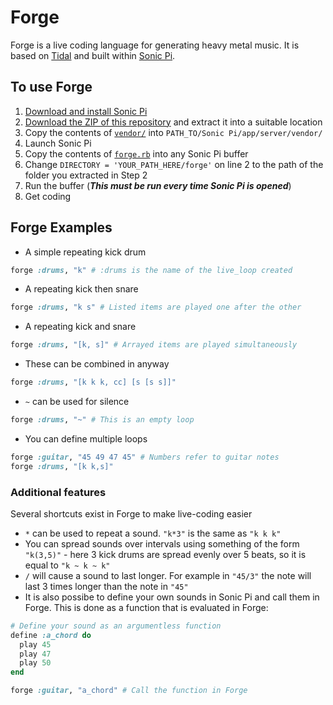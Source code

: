 # Forge
Forge is a live coding language for generating heavy metal music. It is based on [Tidal](https://github.com/tidalcycles/Tidal) and built within [Sonic Pi](https://github.com/samaaron/sonic-pi).

## To use Forge
1. [Download and install Sonic Pi](http://sonic-pi.net/ "Download Sonic Pi")
2. [Download the ZIP of this repository](https://github.com/RusticFlare/Forge/archive/master.zip "Download Forge") and extract it into a suitable location
3. Copy the contents of [`vendor/`](vendor/) into `PATH_TO/Sonic Pi/app/server/vendor/`
4. Launch Sonic Pi
5. Copy the contents of [`forge.rb`](forge.rb) into any Sonic Pi buffer
6. Change `DIRECTORY = 'YOUR_PATH_HERE/forge'` on line 2 to the path of the folder you extracted in Step 2
7. Run the buffer (**_This must be run every time Sonic Pi is opened_**)
8. Get coding

## Forge Examples
* A simple repeating kick drum
```ruby
forge :drums, "k" # :drums is the name of the live_loop created
```
* A repeating kick then snare
```ruby
forge :drums, "k s" # Listed items are played one after the other
```
* A repeating kick and snare
```ruby
forge :drums, "[k, s]" # Arrayed items are played simultaneously
```
* These can be combined in anyway
```ruby
forge :drums, "[k k k, cc] [s [s s]]"
```
* `~` can be used for silence
```ruby
forge :drums, "~" # This is an empty loop 
```
* You can define multiple loops
```ruby
forge :guitar, "45 49 47 45" # Numbers refer to guitar notes
forge :drums, "[k k,s]"
```
### Additional features
Several shortcuts exist in Forge to make live-coding easier

* `*` can be used to repeat a sound. `"k*3"` is the same as `"k k k"`
* You can spread sounds over intervals using something of the form `"k(3,5)"` - here 3 kick drums are spread evenly over 5 beats, so it is equal to `"k ~ k ~ k"`
* `/` will cause a sound to last longer. For example in `"45/3"` the note will last 3 times longer than the note in `"45"`
* It is also possibe to define your own sounds in Sonic Pi and call them in Forge. This is done as a function that is evaluated in Forge:
```ruby
# Define your sound as an argumentless function
define :a_chord do
  play 45
  play 47
  play 50
end

forge :guitar, "a_chord" # Call the function in Forge
```
